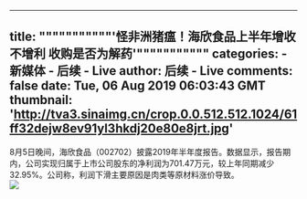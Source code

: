 
---
title: """""""""""'怪非洲猪瘟！海欣食品上半年增收不增利 收购是否为解药'"""""""""""
categories: 
    - 新媒体
    - 后续 - Live
author: 后续 - Live
comments: false
date: Tue, 06 Aug 2019 06:03:43 GMT
thumbnail: 'http://tva3.sinaimg.cn/crop.0.0.512.512.1024/61ff32dejw8ev91yl3hkdj20e80e8jrt.jpg'
---

<div>   
8月5日晚间，海欣食品（002702）披露2019年半年度报告。数据显示，报告期内，公司实现归属于上市公司股东的净利润为701.47万元，较上年同期减少32.95%。公司称，利润下滑主要原因是肉类等原材料涨价导致。<br><img src="http://tva3.sinaimg.cn/crop.0.0.512.512.1024/61ff32dejw8ev91yl3hkdj20e80e8jrt.jpg" referrerpolicy="no-referrer">  
</div>
            